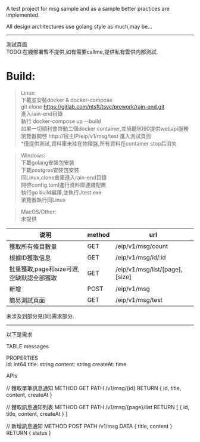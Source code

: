 A test project for msg sample and as a sample better practices are implemented.

All design architectures use golang style as much,may be...

---

測試頁面  
TODO:在綫部署暫不提供,如有需要callme,提供私有雲供内部測試.  

# Build:  

> Linux:  
> 下載並安裝docker & docker-compose  
> git clone https://gitlab.com/ntsft/tsvc/prework/rain-end.git  
> 進入rain-end目錄  
> 執行 docker-compose up --build  
> 如果一切順利會啓動二個docker container,並偵聽9090提供webapi服務  
> 瀏覽器開啓 http://宿主IP/eip/v1/msg/test  進入測試頁面  
> *僅提供測試,資料庫未挂在物理盤,所有資料在container stop后消失

> Windows:  
> 下載golang安裝包安裝  
> 下載postgres安裝包安裝  
> 同Linux,clone倉庫進入rain-end目錄  
> 開啓config.toml進行資料庫連綫配置  
> 執行go build編譯,並執行./test.exe  
> 瀏覽器執行同Linux

> MacOS/Other:  
> 未提供





| 说明                                     | method | url                            |
| ---------------------------------------- | ------ | ------------------------------ |
| 獲取所有條目數量                         | GET    | /eip/v1/msg/count              |
| 根據ID獲取信息                           | GET    | /eip/v1/msg/id/:id             |
| 批量獲取,page和size可選,空缺默認全部獲取 | GET    | /eip/v1/msg/list/[page],[size] |
| 新增                                     | POST   | /eip/v1/msg                    |
| 簡易測試頁面                             | GET    | /eip/v1/msg/test               |



未涉及到部分見(同)需求部分.

---
以下是需求

TABLE
messages

PROPERTIES  
id: int64
title: string
content: string
createAt: time

APIs

// 獲取單筆訊息通知
METHOD
GET
PATH
/v1/msg/{id} 
RETURN
{
	id,
	title,
	content,
	createAt
}

// 獲取訊息通知列表
METHOD
GET
PATH
/v1/msg/{page}/list
RETURN
[
	{
		id,
		title,
		content,
		createAt
	}
]

// 新增訊息通知
METHOD
POST
PATH
/v1/msg
DATA
{
	title,
	content
}
RETURN
{
	status
}
